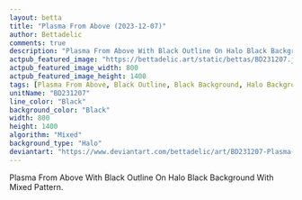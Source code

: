```yaml
---
layout: betta
title: "Plasma From Above (2023-12-07)"
author: Bettadelic
comments: true
description: "Plasma From Above With Black Outline On Halo Black Background With Mixed Pattern."
actpub_featured_image: "https://bettadelic.art/static/bettas/BD231207.jpg"
actpub_featured_image_width: 800
actpub_featured_image_height: 1400
tags: [Plasma From Above, Black Outline, Black Background, Halo Background Pattern, Mixed Pattern, December 2023]
unitName: "BD231207"
line_color: "Black"
background_color: "Black"
width: 800
height: 1400
algorithm: "Mixed"
background_type: "Halo"
deviantart: "https://www.deviantart.com/bettadelic/art/BD231207-Plasma-From-Above-2023-12-07-1000179672"
---
```


Plasma From Above With Black Outline On Halo Black Background With Mixed Pattern.
